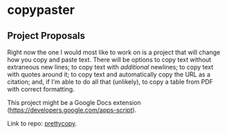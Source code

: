 # copypaster

## Project Proposals

Right now the one I would most like to work on is a project that will change how you copy and paste text. There will be options to copy text without extraneous new lines; to copy text with *additional* newlines; to copy text with quotes around it; to copy text and automatically copy the URL as a citation; and, if I'm able to do all that (unlikely), to copy a table from PDF with correct formatting.

This project might be a Google Docs extension (<https://developers.google.com/apps-script>).

Link to repo: [prettycopy](https://github.com/hippothebrave/prettycopy).
